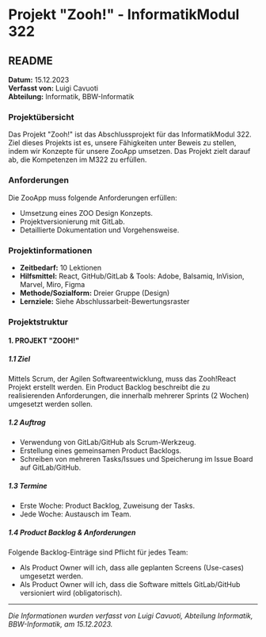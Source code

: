 # Projekt "Zooh!" - InformatikModul 322

## README

**Datum:** 15.12.2023  
**Verfasst von:** Luigi Cavuoti  
**Abteilung:** Informatik, BBW-Informatik  

### Projektübersicht

Das Projekt "Zooh!" ist das Abschlussprojekt für das InformatikModul 322. Ziel dieses Projekts ist es, unsere Fähigkeiten unter Beweis zu stellen, indem wir Konzepte für unsere ZooApp umsetzen. Das Projekt zielt darauf ab, die Kompetenzen im M322 zu erfüllen.

### Anforderungen

Die ZooApp muss folgende Anforderungen erfüllen:

- Umsetzung eines ZOO Design Konzepts.
- Projektversionierung mit GitLab.
- Detaillierte Dokumentation und Vorgehensweise.

### Projektinformationen

- **Zeitbedarf:** 10 Lektionen
- **Hilfsmittel:** React, GitHub/GitLab & Tools: Adobe, Balsamiq, InVision, Marvel, Miro, Figma
- **Methode/Sozialform:** Dreier Gruppe (Design)
- **Lernziele:** Siehe Abschlussarbeit-Bewertungsraster

### Projektstruktur

#### 1. PROJEKT "ZOOH!"

##### 1.1 Ziel

Mittels Scrum, der Agilen Softwareentwicklung, muss das Zooh!React Projekt erstellt werden. Ein Product Backlog beschreibt die zu realisierenden Anforderungen, die innerhalb mehrerer Sprints (2 Wochen) umgesetzt werden sollen.

##### 1.2 Auftrag

- Verwendung von GitLab/GitHub als Scrum-Werkzeug.
- Erstellung eines gemeinsamen Product Backlogs.
- Schreiben von mehreren Tasks/Issues und Speicherung im Issue Board auf GitLab/GitHub.

##### 1.3 Termine

- Erste Woche: Product Backlog, Zuweisung der Tasks.
- Jede Woche: Austausch im Team.

##### 1.4 Product Backlog & Anforderungen

Folgende Backlog-Einträge sind Pflicht für jedes Team:

- Als Product Owner will ich, dass alle geplanten Screens (Use-cases) umgesetzt werden.
- Als Product Owner will ich, dass die Software mittels GitLab/GitHub versioniert wird (obligatorisch).

---

*Die Informationen wurden verfasst von Luigi Cavuoti, Abteilung Informatik, BBW-Informatik, am 15.12.2023.*
